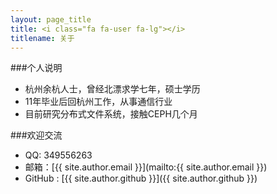 ```yaml
---
layout: page_title
title: <i class="fa fa-user fa-lg"></i>
titlename: 关于
---
```


###个人说明

* 杭州余杭人士，曾经北漂求学七年，硕士学历
* 11年毕业后回杭州工作，从事通信行业
* 目前研究分布式文件系统，接触CEPH几个月

###欢迎交流
* QQ: 349556263
* 邮箱：[{{ site.author.email }}](mailto:{{ site.author.email }})
* GitHub : [{{ site.author.github }}]({{ site.author.github }})

